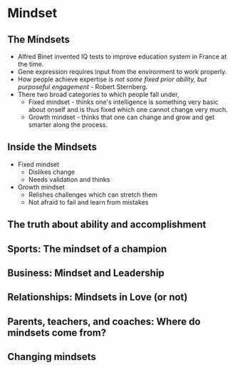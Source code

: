 # Mindset

## The Mindsets

- Alfred Binet invented IQ tests to improve education system in France at the time.
- Gene expression requires input from the environment to work properly.
- How people achieve expertise _is not some fixed prior ability, but purposeful engagement_ - Robert Sternberg.
- There two broad categories to which people fall under,
  - Fixed mindset - thinks one's intelligence is something very basic about
    onself and is thus fixed which one cannot change very much.
  - Growth mindset - thinks that one can change and grow and get smarter along
    the process.

## Inside the Mindsets

- Fixed mindset
  - Dislikes change
  - Needs validation and thinks 
- Growth mindset
  - Relishes challenges which can stretch them
  - Not afraid to fail and learn from mistakes

## The truth about ability and accomplishment

## Sports: The mindset of a champion

## Business: Mindset and Leadership

## Relationships: Mindsets in Love (or not)


## Parents, teachers, and coaches: Where do mindsets come from?

## Changing mindsets



